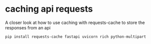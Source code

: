 # caching api requests

A closer look at how to use caching with requests-cache to store the responses from an api

`pip install requests-cache fastapi uvicorn rich python-multipart`
